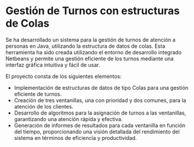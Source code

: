 # Gestión de Turnos con estructuras de Colas

Se ha desarrollado un sistema para la gestión de turnos de atención a personas en Java, utilizando la estructura de datos de colas. Esta herramienta ha sido creada utilizando el entorno de desarrollo integrado Netbeans y permite una gestión eficiente de los turnos mediante una interfaz gráfica intuitiva y fácil de usar.

El proyecto consta de los siguientes elementos:

* Implementación de estructuras de datos de tipo Colas para una gestión eficiente de turnos.
* Creación de tres ventanillas, una con prioridad y dos comunes, para la atención de los clientes.
* Desarrollo de algoritmos para la asignación de turnos a las ventanillas, garantizando una atención rápida y efectiva.
* Generación de informes de resultados para cada ventanilla en función del tiempo, proporcionando una visión detallada del rendimiento del sistema en términos de eficiencia y productividad.
